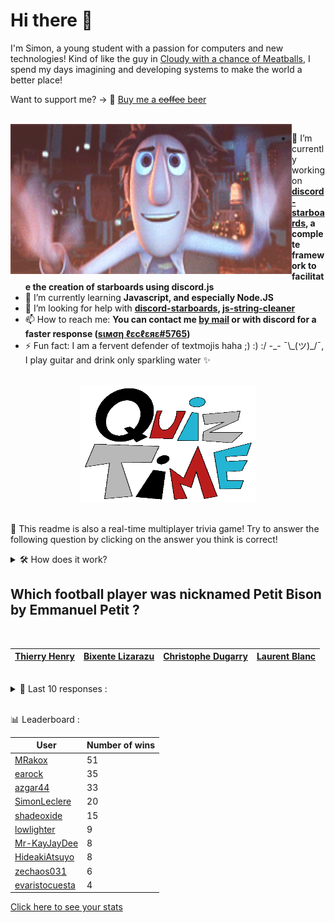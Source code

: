 # Hi there 👋

I'm Simon, a young student with a passion for computers and new technologies!
Kind of like the guy in [Cloudy with a chance of Meatballs](https://www.youtube.com/watch?v=dQw4w9WgXcQ), I spend my days imagining and developing systems to make the world a better place!

Want to support me? -> 🍺 [Buy me a ~~coffee~~ beer](https://www.buymeacoffee.com/SimonLeclere)

<br>

<img width="450" height="240" src="./assets/cloudyWithAChanceOfMeatBalls.gif" align=left>

- 🔭 I’m currently working on **[discord-starboards](https://github.com/SimonLeclere/discord-starboards), a complete framework to facilitate the creation of starboards using discord.js**
- 🌱 I’m currently learning **Javascript, and especially Node.JS**
- 🤔 I’m looking for help with **[discord-starboards](https://github.com/SimonLeclere/discord-starboards), [js-string-cleaner](https://github.com/SimonLeclere/Js-String-Cleaner)**
- 📫 How to reach me: **You can contact me [by mail](mailto:simon-leclere@orange.fr) or with discord for a faster response ([sιмση ℓεcℓεяε#5765](https://discord.com/invite/U2VGrkT))**
- ⚡ Fun fact: I am a fervent defender of textmojis haha ;) :) :/ -\_- ¯\\\_(ツ)\_/¯, I play guitar and drink only sparkling water ✨

<br>

<center><img width="280" height="187" src="./assets/quizTime.gif"></center>

<br>

🎲 This readme is also a real-time multiplayer trivia game! Try to answer the following question by clicking on the answer you think is correct!
<details>
  <summary>🛠️ How does it work?</summary>
  Each answer is a link to a pre-filled issue. When you press "Submit new issue", it triggers a Github action workflow that compares your answer with the correct answer, finds a new question and updates the readme.md file. Not bad huh?! This whole process only takes about 20 seconds!
</details>

## Which football player was nicknamed Petit Bison by Emmanuel Petit ?

<br>

| [Thierry Henry](https://github.com/SimonLeclere/SimonLeclere/issues/new?title=quiz%7C178%7CThierry%20Henry&body=Just%20click%20'Submit%20new%20issue'.) | [Bixente Lizarazu](https://github.com/SimonLeclere/SimonLeclere/issues/new?title=quiz%7C178%7CBixente%20Lizarazu&body=Just%20click%20'Submit%20new%20issue'.) | [Christophe Dugarry](https://github.com/SimonLeclere/SimonLeclere/issues/new?title=quiz%7C178%7CChristophe%20Dugarry&body=Just%20click%20'Submit%20new%20issue'.) | [Laurent Blanc](https://github.com/SimonLeclere/SimonLeclere/issues/new?title=quiz%7C178%7CLaurent%20Blanc&body=Just%20click%20'Submit%20new%20issue'.) |
| - | - | - | - | 

<br>

<details>
  <summary>📒 Last 10 responses :</summary>

- **sohamsuvarna** answered **Tintin in Tibet** to `In what adventure does Tintin find himself facing an impressive Yeti ?` (Good answer)
- **sohamsuvarna** answered **Cap** to `What does Captain Haddock, Tintin's best friend, wear on his head ?` (Good answer)
- **sohamsuvarna** answered **20,000** to `How many species of bees are listed so far on the planet ?` (Good answer)
- **TesseractB** answered **Chinese** to `What is the nationality of the inhabitants of Taiwan, also called Formosa ?` (Good answer)
- **SimonLeclere** answered **1964** to `What year was Brad Pitt born in Shawnee, Oklahoma ?` (Wrong answer)
- **janast1975** answered **Skipjack** to `What algorithm was added for password encryption on OpenBSD ?` (Wrong answer)
- **janast1975** answered **Doha** to `In which city were the 2019 World Athletics Championships held ?` (Good answer)
- **janast1975** answered **Japan** to `Which of these countries is the only one with a two-tone flag ?` (Good answer)
- **janast1975** answered **100 and 200 euros** to `What new banknotes were put into circulation in Europe in 2019 ?` (Good answer)
- **SimonLeclere** answered **NFS** to `Where in the OpenBSD code was discovered in 2007 ?` (Wrong answer)

</details>

<br>

📊 Leaderboard :

| User | Number of wins |
|-|-|
| [MRakox](https://github.com/MRakox) | 51 |
| [earock](https://github.com/earock) | 35 |
| [azgar44](https://github.com/azgar44) | 33 |
| [SimonLeclere](https://github.com/SimonLeclere) | 20 |
| [shadeoxide](https://github.com/shadeoxide) | 15 |
| [lowlighter](https://github.com/lowlighter) | 9 |
| [Mr-KayJayDee](https://github.com/Mr-KayJayDee) | 8 |
| [HideakiAtsuyo](https://github.com/HideakiAtsuyo) | 8 |
| [zechaos031](https://github.com/zechaos031) | 6 |
| [evaristocuesta](https://github.com/evaristocuesta) | 4 |

[Click here to see your stats](https://github.com/SimonLeclere/SimonLeclere/issues/new?title=MyStats&body=Just%20click%20%27Submit%20new%20issue%27.)
